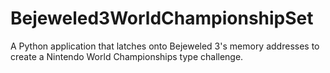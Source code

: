 # Bejeweled3WorldChampionshipSet
A Python application that latches onto Bejeweled 3's memory addresses to create a Nintendo World Championships type challenge.
